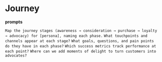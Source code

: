 # Journey

**prompts**

`Map the journey stages (awareness → consideration → purchase → loyalty → advocacy) for [persona], naming each phase.`
`What touchpoints and channels appear at each stage?`
`What goals, questions, and pain points do they have in each phase?`
`Which success metrics track performance at each point?`
`Where can we add moments of delight to turn customers into advocates?`